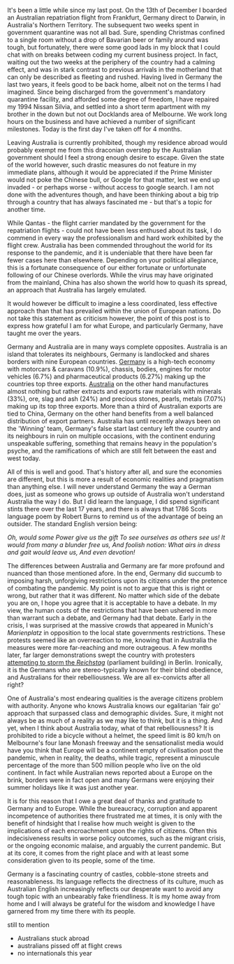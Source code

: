 It's been a little while since my last post. On the 13th of December I boarded an Australian repatriation flight from Frankfurt, Germany direct to Darwin, in Australia's Northern Territory. The subsequent two weeks spent in government quarantine was not all bad. Sure, spending Christmas confined to a single room without a drop of Bavarian beer or family around was tough, but fortunately, there were some good lads in my block that I could chat with on breaks between coding my current business project. In fact, waiting out the two weeks at the periphery of the country had a calming effect, and was in stark contrast to previous arrivals in the motherland that can only be described as fleeting and rushed. Having lived in Germany the last two years, it feels good to be back home, albeit not on the terms I had imagined. Since being discharged from the government's mandatory quarantine facility, and afforded some degree of freedom, I have repaired my 1994 Nissan Silvia, and settled into a short term apartment with my brother in the down but not out Docklands area of Melbourne. We work long hours on the business and have achieved a number of significant milestones. Today is the first day I've taken off for 4 months. 

Leaving Australia is currently prohibited, though my residence abroad would probably exempt me from this draconian overstep by the Australian government should I feel a strong enough desire to escape. Given the state of the world however, such drastic measures do not feature in my immediate plans, although it would be appreciated if the Prime Minister would not poke the Chinese bull, or Google for that matter, lest we end up invaded - or perhaps worse - without access to google search. I am not done with the adventures though, and have been thinking about a big trip through a country that has always fascinated me - but that's a topic for another time.

While Qantas - the flight carrier mandated by the government for the repatriation flights - could not have been less enthused about its task, I do commend in every way the professionalism and hard work exhibited by the flight crew. Australia has been commended throughout the world for its response to the pandemic, and it is undeniable that there have been far fewer cases here than elsewhere. Depending on your political allegiance, this is a fortunate consequence of our either fortunate or unfortunate following of our Chinese overlords. While the virus may have originated from the mainland, China has also shown the world how to quash its spread, an approach that Australia has largely emulated.

It would however be difficult to imagine a less coordinated, less effective approach than that has prevailed within the union of European nations. Do not take this statement as criticism however, the point of this post is to express how grateful I am for what Europe, and particularly Germany, have taught me over the years.

Germany and Australia are in many ways complete opposites. Australia is an island that tolerates its neighbours, Germany is landlocked and shares borders with nine European countries. [Germany](https://oec.world/en/profile/country/deu) is a high-tech economy with motorcars & caravans (10.9%), chassis, bodies, engines for motor vehicles (6.7%) and pharmaceutical products (6.27%) making up the countries top three exports. [Australia](https://oec.world/en/profile/country/aus) on the other hand manufactures almost nothing but rather extracts and exports raw materials with minerals (33%), ore, slag and ash (24%) and precious stones, pearls, metals (7.07%) making up its top three exports. More than a third of Australian exports are tied to China, Germany on the other hand benefits from a well balanced distribution of export partners. Australia has until recently always been on the 'Winning' team, Germany's false start last century left the country and its neighbours in ruin on multiple occasions, with the continent enduring unspeakable suffering, something that remains heavy in the population's psyche, and the ramifications of which are still felt between the east and west today.

All of this is well and good. That's history after all, and sure the economies are different, but this is more a result of economic realities and pragmatism than anything else. I will never understand Germany the way a German does, just as someone who grows up outside of Australia won't understand Australia the way I do. But I did learn the language, I did spend significant stints there over the last 17 years, and there is always that 1786 Scots language poem by Robert Burns to remind us of the advantage of being an outsider. The standard English version being:

*Oh, would some Power give us the gift
To see ourselves as others see us!
It would from many a blunder free us,
And foolish notion:
What airs in dress and gait would leave us,
And even devotion!*

The differences between Australia and Germany are far more profound and nuanced than those mentioned afore. In the end, Germany did succumb to imposing harsh, unforgiving restrictions upon its citizens under the pretence of combating the pandemic. My point is not to argue that this is right or wrong, but rather that it was different. No matter which side of the debate you are on, I hope you agree that it is acceptable to have a debate. In my view, the human costs of the restrictions that have been ushered in more than warrant such a debate, and Germany had that debate. Early in the crisis, I was surprised at the massive crowds that appeared in Munich's *Marienplatz* in opposition to the local state governments restrictions. These protests seemed like an overreaction to me, knowing that in Australia the measures were more far-reaching and more outrageous. A few months later, far larger demonstrations swept the country with protesters [attempting to storm the *Reichstag*](https://www.bbc.com/news/world-europe-53964147) (parliament building) in Berlin. Ironically, it is the Germans who are stereo-typically known for their blind obedience, and Australians for their rebelliousness. We are all ex-convicts after all right? 

One of Australia's most endearing qualities is the average citizens problem with authority. Anyone who knows Australia knows our egalitarian 'fair go' approach that surpassed class and demographic divides. Sure, it might not always be as much of a reality as we may like to think, but it is a thing. And yet, when I think about Australia today, what of that rebelliousness? It is prohibited to ride a bicycle without a helmet, the speed limit is 80 km/h on Melbourne's four lane Monash freeway and the sensationalist media would have you think that Europe will be a continent empty of civilisation post the pandemic, when in reality, the deaths, while tragic, represent a minuscule percentage of the more than 500 million people who live on the old continent. In fact while Australian news reported about a Europe on the brink, borders were in fact open and many Germans were enjoying their summer holidays like it was just another year. 

It is for this reason that I owe a great deal of thanks and gratitude to Germany and to Europe. While the bureaucracy, corruption and apparent incompetence of authorities there frustrated me at times, it is only with the benefit of hindsight that I realise how much weight is given to the implications of each encroachment upon the rights of citizens. Often this indecisiveness results in worse policy outcomes, such as the migrant crisis, or the ongoing economic malaise, and arguably the current pandemic. But at its core, it comes from the right place and with at least some consideration given to its people, some of the time. 

Germany is a fascinating country of castles, cobble-stone streets and reasonableness.  Its language reflects the directness of its culture, much as Australian English increasingly reflects our desperate want to avoid any tough topic with an unbearably fake friendliness. It is my home away from home and I will always be grateful for the wisdom and knowledge I have garnered from my time there with its people. 



still to mention

- Australians stuck abroad
- australians pissed off at flight crews
- no internationals this year